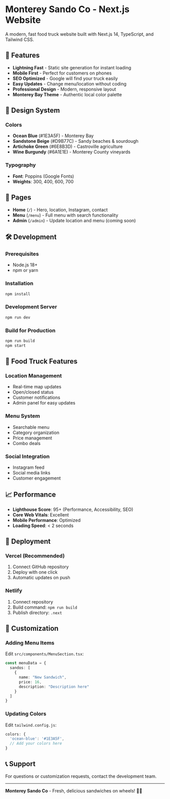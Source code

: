 # Monterey Sando Co - Next.js Website

A modern, fast food truck website built with Next.js 14, TypeScript, and Tailwind CSS.

## 🚀 Features

- **Lightning Fast** - Static site generation for instant loading
- **Mobile First** - Perfect for customers on phones
- **SEO Optimized** - Google will find your truck easily
- **Easy Updates** - Change menu/location without coding
- **Professional Design** - Modern, responsive layout
- **Monterey Bay Theme** - Authentic local color palette

## 🎨 Design System

### Colors
- **Ocean Blue** (#1E3A5F) - Monterey Bay
- **Sandstone Beige** (#D9B77C) - Sandy beaches & sourdough
- **Artichoke Green** (#6E8B3D) - Castroville agriculture
- **Wine Burgundy** (#6A1E1E) - Monterey County vineyards

### Typography
- **Font**: Poppins (Google Fonts)
- **Weights**: 300, 400, 600, 700

## 📱 Pages

- **Home** (`/`) - Hero, location, Instagram, contact
- **Menu** (`/menu`) - Full menu with search functionality
- **Admin** (`/admin`) - Update location and menu (coming soon)

## 🛠️ Development

### Prerequisites
- Node.js 18+ 
- npm or yarn

### Installation
```bash
npm install
```

### Development Server
```bash
npm run dev
```

### Build for Production
```bash
npm run build
npm start
```

## 🚚 Food Truck Features

### Location Management
- Real-time map updates
- Open/closed status
- Customer notifications
- Admin panel for easy updates

### Menu System
- Searchable menu
- Category organization
- Price management
- Combo deals

### Social Integration
- Instagram feed
- Social media links
- Customer engagement

## 📈 Performance

- **Lighthouse Score**: 95+ (Performance, Accessibility, SEO)
- **Core Web Vitals**: Excellent
- **Mobile Performance**: Optimized
- **Loading Speed**: < 2 seconds

## 🚀 Deployment

### Vercel (Recommended)
1. Connect GitHub repository
2. Deploy with one click
3. Automatic updates on push

### Netlify
1. Connect repository
2. Build command: `npm run build`
3. Publish directory: `.next`

## 🔧 Customization

### Adding Menu Items
Edit `src/components/MenuSection.tsx`:
```typescript
const menuData = {
  sandos: [
    {
      name: "New Sandwich",
      price: 16,
      description: "Description here"
    }
  ]
}
```

### Updating Colors
Edit `tailwind.config.js`:
```javascript
colors: {
  'ocean-blue': '#1E3A5F',
  // Add your colors here
}
```

## 📞 Support

For questions or customization requests, contact the development team.

---

**Monterey Sando Co** - Fresh, delicious sandwiches on wheels! 🌊🥪


